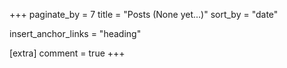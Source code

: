 +++
paginate_by = 7
title = "Posts (None yet...)"
sort_by = "date"

insert_anchor_links = "heading"

[extra]
comment = true
+++
